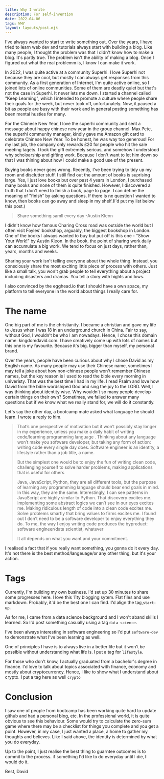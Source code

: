 ```yaml
---
title: Why I write
description: For self-invention
date: 2022-04-06
tags: WHY
layout: layouts/post.njk
---
```



I've always wanted to start to  write something out. Over the years, I have tried to learn web dev and tutorials always start with building a blog. Like many people, I thought the problem was that I  didn't know how to make a  blog. It's partly true. The problem isn't the ability of making a blog. Once I figured out what the real problemm is, I know I can make it work.

In 2022, I was quite active at a community Superhi. I love Superhi not because they are cool, but mostly I can always get responses from this community. As a first generation of Internet, I'm quite active online, so I joined lots of online communities. Some of them are deadly quiet but that's not the case in Superhi. It never lets me down. I started a channel called "Keep Learning", which I intended to promote a culture where people share their goals for the week, but never took off, unfortunately. Now, it paused a bit as people are busy with their work and in general posting something has been mental hustles for many.  

For the Chinese New Year, I love the superhi community and sent a message about happy chinese new year in the group channel. Max Pete, the superhi community manager, kindly gave me Amazon gift card to celebrate Chinese New Year. To be honest, he was way too generous! For my last job, the company only rewards £20 for people who hit the sale meeting tagets. I took the gift extremely serious, and somehow I understood why scholoarship and gifting work. Because I don't want to let him down so that I was thining about how I could make a good use of the present. 

Buying books never goes wrong. Recently, I've been trying to tidy up my room and disclutter stuff. I still find out the amount of books is suprising large. Yes, I just love books but over past 4 years in London, I purchased many books and none of them is quite finished. However, I discovered a truth that I don't need to finish a book, page to page. I can define the meaning of "finish" by asking questions. If there is no question I wanted to know, then books can go away and sleep in my shelf.(I'd put my list below this post.)

> Share something samll every day -Austin Kleon

I didn't know how famous Charing Cross road was outside the world but I often visit Foyles' bookshop, arguably, the biggest bookshop in London. One of the books I always wanted to buy but put off is this one - "Show Your Work!" by Austin Kleon. In the book, the point of sharing work daily can accumulate a big work. We tend to focus on just days, rather than, years, months and weeks. 

Sharing your work isn't telling everyone about the whole thing. Instead, you consciously share the most exciting little piece of process with others. Just like a small talk, you won't grab people to tell everything about a project including disasters and dramas. You tell a story with hights and lows. 

I also convinced by the egghead.io that I should have a own space, my platform to tell everyone in the world about things I really care for.

# The name

One big part of me is the christianity. I became a christian and gave my life to Jesus when I was 18 in an underground church in China. Fair to say, without God, I wouldn't be who I am nowadays. Hence, I chose this domain name: kingdomdavid.com. I have creatively come up with lots of names but this one is my favourite. Because it's big. bigger than myself, my personal brand. 

Over the years, people have been curious about why I chose David as my English name. As many people may use their Chinese name, sometimes I may tell a joke about how non-chinese people won't remember Chinese names, but the key reason is I used to read the bible every morning in univeristy. That was the best time I had in my life. I read Psalm and love how David from the bible wordshiped God and sing the joy to the LORD. Well, I was thinking about identity wise. Why wouldn't so many people develop certain things on their own? Sometimes, we failed to answer many questions but if we know what we really stand for, we will do it constantly. 

Let's say the other day, a bootcamp mate asked what language he should learn. I wrote a reply to him.

> That’s one perspective of motivation but it won’t possibly stay longer in my experience, unless you make a daily habit of writing code/learning programming language .  Thinking about any language won’t make you software developer, but taking any form of action: writing code every single day does. Software engineer is an identity, a lifestyle rather than a job title, a name.
>
>But the simplest one would be to enjoy the fun of writing clean code, challenging yourself to solve harder problems, making applications that is useful for others.
>
>Java, JavaScript, Python, they are all different tools, but the purpose of learning any programming language should bear end goals in mind. In this way, they are the same. Interestingly, I can see patterns in JavaScript are highly similar to Python. That discovery excites me.  Implementing some abstract logics we can’t see in our eyes excites me. Making ridiculous length of code into a clean code excites me. Solve problems smartly that bring values to firms excites me.  I found out I don’t need to be a software developer to enjoy everything they do. To me, the way I enjoy writing code produces the byproduct: software engineer/data scientist, whatever
>
>It all depends on what you want and your commitment.


I realised a fact that if you really want something, you gonna do it every day. It's not there is the best method/langeuage/or any other thing, but it's your action. 



# Tags

Currently, I'm building my own business. I'd set up 30 minutes to share some progresses here. I love this 11ty blogging sytem. Flat files and use markdown. Probably, it'd be the best one I can find. I'd align the tag,`start-up`.

As for me, I came from a data science background and I won't aband skills I learned. So I'd post something casually using a tag `data-science`.

I've been always interesting in software engineering so I'd put `software-dev` to demonstrate what I've been learning as well.

One of principles I have is to always live in a better life but it won't be possible without understanding what life is. I put a tag for `lifestyle`. 

For those who don't know, I actually graduated from a bachelor's degree in finance. I'd love to talk about topics associated with finance, economy and mostly about cryptocurrency. Hence, I like to show what I understand about crypto. I put a tag here as well `crypto`


# Conclusion

I saw one of people from bootcamp has been working quite hard to update github and had a personal blog, etc. In the professional world, it is quite obvious to see this behaviour. Some would try to calculate the zero-sum game where there may be a checklist for things you complete and you get a point. However, in my case, I just wanted a place, a home to gather my thoughts and believes. Like I said above, the identity is determined by what you do everyday.

Up  to the point, I just realise the best thing to guarntee outcomes  is to commit to the process. if something I'd like to do everyday until I die, I would do it.

Best,
David